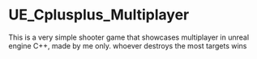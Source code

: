 # UE_Cplusplus_Multiplayer
This is a very simple shooter game that showcases multiplayer in unreal engine C++, made by me only. whoever destroys the most targets wins
